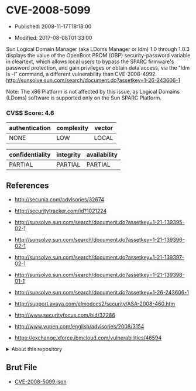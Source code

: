 # CVE-2008-5099

- Published: 2008-11-17T18:18:00

- Modified: 2017-08-08T01:33:00

Sun Logical Domain Manager (aka LDoms Manager or ldm) 1.0 through 1.0.3 displays the value of the OpenBoot PROM (OBP) security-password variable in cleartext, which allows local users to bypass the SPARC firmware's password protection, and gain privileges or obtain data access, via the "ldm ls -l" command, a different vulnerability than CVE-2008-4992. http://sunsolve.sun.com/search/document.do?assetkey=1-26-243606-1

Note: The x86 Platform is not affected by this issue, as Logical Domains (LDoms) software is supported only on the Sun SPARC Platform.

### CVSS Score: **4.6**

| authentication | complexity | vector |
| --- | --- | --- |
| NONE | LOW | LOCAL |

| confidentiality | integrity | availability |
| --- | --- | --- |
| PARTIAL | PARTIAL | PARTIAL |

## References

* http://secunia.com/advisories/32674

* http://securitytracker.com/id?1021224

* http://sunsolve.sun.com/search/document.do?assetkey=1-21-139395-02-1

* http://sunsolve.sun.com/search/document.do?assetkey=1-21-139396-02-1

* http://sunsolve.sun.com/search/document.do?assetkey=1-21-139397-02-1

* http://sunsolve.sun.com/search/document.do?assetkey=1-21-139398-01-1

* http://sunsolve.sun.com/search/document.do?assetkey=1-26-243606-1

* http://support.avaya.com/elmodocs2/security/ASA-2008-460.htm

* http://www.securityfocus.com/bid/32286

* http://www.vupen.com/english/advisories/2008/3154

* https://exchange.xforce.ibmcloud.com/vulnerabilities/46594

<details>
<summary>About this repository</summary> 

  This repository is part of the project [Live Hack CVE](https://github.com/Live-Hack-CVE). Main website can be found [www.live-hack.org](https://www.live-hack.org) 
  
  Made by [Sn0wAlice](https://github.com/Sn0wAlice) for the people that care about security and need to have a feed of the latest CVEs. Hope you enjoy it, don't forget to star the repo and follow me on [Twitter](https://twitter.com/Sn0wAlice) and [Github](https://github.com/Sn0wAlice). And that is my [personnal website](https://www.alice-snow.me/)

  - [Home Page](https://github.com/Live-Hack-CVE)
  - [Framework](https://github.com/Live-Hack-CVE/cve-framework)
  - [CVE database](https://github.com/Live-Hack-CVE/full_database)
  - [Changelog](https://github.com/Live-Hack-CVE/Changelog)
</details>

## Brut File

* [CVE-2008-5099.json](https://raw.githubusercontent.com/Live-Hack-CVE/full_database/main/cves/2008/CVE-2008-5099.json)


